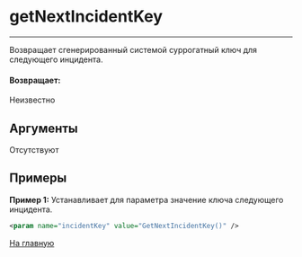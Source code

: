# getNextIncidentKey

---

Возвращает сгенерированный системой суррогатный ключ для следующего инцидента.

#### Возвращает:

Неизвестно

## Аргументы

Отсутствуют

## Примеры

**Пример 1:** Устанавливает для параметра значение ключа следующего инцидента.
```xml
<param name="incidentKey" value="GetNextIncidentKey()" />
```



[На главную](./)
